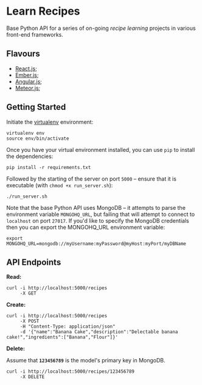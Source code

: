 # Learn Recipes

Base Python API for a series of on-going *recipe learning* projects in various front-end frameworks.

## Flavours

* [React.js](https://github.com/Wildhoney/Recipes.React);
* [Ember.js](https://github.com/Wildhoney/Recipes.Ember);
* [Angular.js](https://github.com/Wildhoney/Recipes.Angular);
* [Meteor.js](https://github.com/Wildhoney/Recipes.Meteor);

## Getting Started

Initiate the [virtualenv](http://virtualenv.readthedocs.org/en/latest/) environment:

```shell
virtualenv env
source env/bin/activate
```

Once you have your virtual environment installed, you can use `pip` to install the dependencies:

```shell
pip install -r requirements.txt
```

Followed by the starting of the server on port `5000` &ndash; ensure that it is executable (with `chmod +x run_server.sh`):

```shell
./run_server.sh
```

Note that the base Python API uses MongoDB &ndash; it attempts to parse the environment variable `MONGOHQ_URL`, but failing that will attempt to connect to `localhost` on port `27017`. If you'd like to specify the MongoDB credentials then you can export the MONGOHQ_URL environment variable:

```shell
export MONGOHQ_URL=mongodb://myUsername:myPassword@myHost:myPort/myDBName
```

## API Endpoints

**Read:**

```shell
curl -i http://localhost:5000/recipes
     -X GET
```

**Create:**

```shell
curl -i http://localhost:5000/recipes
     -X POST
     -H "Content-Type: application/json"
     -d '{"name":"Banana Cake","description":"Delectable banana cake!","ingredients":["Banana","Flour"]}'
```

**Delete:**

Assume that **`123456789`** is the model's primary key in MongoDB.

```shell
curl -i http://localhost:5000/recipes/123456789
     -X DELETE
```